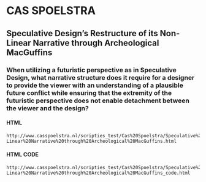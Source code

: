 # CAS SPOELSTRA

## Speculative Design’s Restructure of its Non-Linear Narrative through Archeological MacGuffins

### When utilizing a futuristic perspective as in Speculative Design, what narrative structure does it require for a designer to provide the viewer with an understanding of a plausible future conflict while ensuring that the extremity of the futuristic perspective does not enable detachment between the viewer and the design?

#### HTML
	http://www.casspoelstra.nl/scripties_test/Cas%20Spoelstra/Speculative%20Design’s%20Restructure%20of%20its%20Non-Linear%20Narrative%20through%20Archeological%20MacGuffins.html
#### HTML CODE
	http://www.casspoelstra.nl/scripties_test/Cas%20Spoelstra/Speculative%20Design’s%20Restructure%20of%20its%20Non-Linear%20Narrative%20through%20Archeological%20MacGuffins_code.html